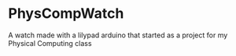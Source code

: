 # PhysCompWatch
A watch made with a lilypad arduino that started as a project for my Physical Computing class
